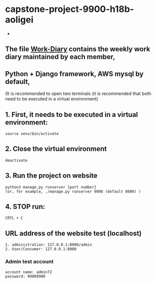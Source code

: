 # capstone-project-9900-h18b-aoligei
-

## The file [Work-Diary](Work-Diary) contains the weekly work diary maintained by each member,
## Python + Django framework,  AWS mysql by default, 

(It is recommended to open two terminals (it is recommended that both need to be executed in a virtual environment)
## 1. First, it needs to be executed in a virtual environment:
```.env
source venv/bin/activate 
```

## 2. Close the  virtual environment
```.env
deactivate
```


## 3. Run the  project on website
```.env
python3 manage.py runserver [port number]
(or, for example, ./manage.py runserver 9000 (default 8000) )
```

## 4. STOP run:
```.env
CRTL + C
```

## URL address of the website test (localhost)
```text
1. administration: 127.0.0.1:8000/admin
2. User/Consumer: 127.0.0.1:8000

```

### Admin test account
```text
account name: admin72
password: 99009900
```
